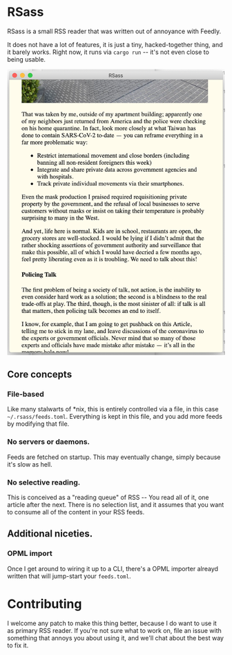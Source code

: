 # RSass

RSass is a small RSS reader that was written out of annoyance with Feedly.

It does not have a lot of features, it is just a tiny, hacked-together thing,
and it barely works. Right now, it runs via `cargo run` -- it's not even close
to being usable.

![Screenshot](./.documentation/RSass-preview.png)

## Core concepts

### File-based

Like many stalwarts of *nix, this is entirely controlled via a file, in this
case `~/.rsass/feeds.toml`. Everything is kept in this file, and you add more
feeds by modifying that file.

### No servers or daemons.

Feeds are fetched on startup. This may eventually change, simply because it's
slow as hell.

### No selective reading.

This is conceived as a "reading queue" of RSS -- You read all of it, one article
after the next. There is no selection list, and it assumes that you want to
consume all of the content in your RSS feeds.

## Additional niceties.

### OPML import

Once I get around to wiring it up to a CLI, there's a OPML importer alreayd
written that will jump-start your `feeds.toml`.

# Contributing

I welcome any patch to make this thing better, because I do want to use it as
primary RSS reader. If you're not sure what to work on, file an issue with
something that annoys you about using it, and we'll chat about the best way to
fix it.
